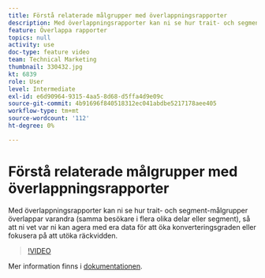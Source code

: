```yaml
---
title: Förstå relaterade målgrupper med överlappningsrapporter
description: Med överlappningsrapporter kan ni se hur trait- och segment-målgrupper överlappar varandra (samma besökare i flera olika delar eller segment), så att ni vet var ni kan agera med era data för att öka konverteringsgraden eller fokusera på att utöka räckvidden.
feature: Överlappa rapporter
topics: null
activity: use
doc-type: feature video
team: Technical Marketing
thumbnail: 330432.jpg
kt: 6839
role: User
level: Intermediate
exl-id: e6d90964-9315-4aa5-8d68-d5ffa4d9e09c
source-git-commit: 4b91696f840518312ec041abdbe5217178aee405
workflow-type: tm+mt
source-wordcount: '112'
ht-degree: 0%

---
```


# Förstå relaterade målgrupper med överlappningsrapporter

Med överlappningsrapporter kan ni se hur trait- och segment-målgrupper överlappar varandra (samma besökare i flera olika delar eller segment), så att ni vet var ni kan agera med era data för att öka konverteringsgraden eller fokusera på att utöka räckvidden.

>[!VIDEO](https://video.tv.adobe.com/v/330432/?quality=12&learn=on)

Mer information finns i [dokumentationen](https://experienceleague.adobe.com/docs/audience-manager/user-guide/reporting/interactive-and-overlap-reports/dynamic-reports.html#reporting).
